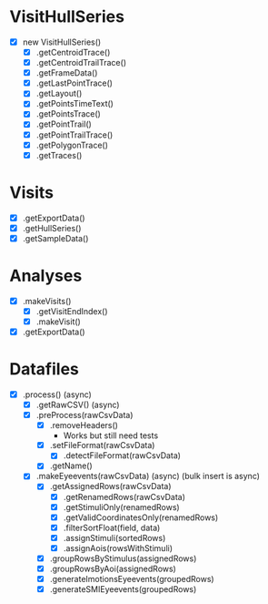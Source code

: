 # VisitHullSeries

- [x] new VisitHullSeries()
  - [x] .getCentroidTrace()
  - [x] .getCentroidTrailTrace()
  - [x] .getFrameData()
  - [x] .getLastPointTrace()
  - [x] .getLayout()
  - [x] .getPointsTimeText()
  - [x] .getPointsTrace()
  - [x] .getPointTrail()
  - [x] .getPointTrailTrace()
  - [x] .getPolygonTrace()
  - [x] .getTraces()

# Visits

- [x] .getExportData()
- [x] .getHullSeries()
- [x] .getSampleData()

# Analyses

- [x] .makeVisits()
  - [x] .getVisitEndIndex()
  - [x] .makeVisit()
- [x] .getExportData()

# Datafiles

- [x] .process() (async)
  - [x] .getRawCSV() (async)
  - [x] .preProcess(rawCsvData)
    - [x] .removeHeaders()
      - Works but still need tests
    - [x] .setFileFormat(rawCsvData)
      - [x] .detectFileFormat(rawCsvData)
    - [x] .getName()
  - [x] .makeEyeevents(rawCsvData) (async) (bulk insert is async)
    - [x] .getAssignedRows(rawCsvData)
      - [x] .getRenamedRows(rawCsvData)
      - [x] .getStimuliOnly(renamedRows)
      - [x] .getValidCoordinatesOnly(renamedRows)
      - [x] .filterSortFloat(field, data)
      - [x] .assignStimuli(sortedRows)
      - [x] .assignAois(rowsWithStimuli)
    - [x] .groupRowsByStimulus(assignedRows)
    - [x] .groupRowsByAoi(assignedRows)
    - [x] .generateImotionsEyeevents(groupedRows)
    - [x] .generateSMIEyeevents(groupedRows)
